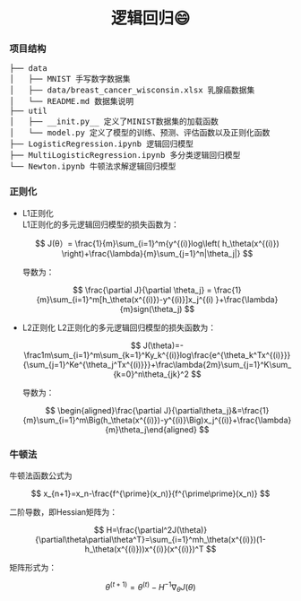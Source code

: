 <h1 align="center">逻辑回归😄</h1>

### 项目结构

<pre>
├── data
│   ├── MNIST 手写数字数据集
│   ├── data/breast_cancer_wisconsin.xlsx 乳腺癌数据集
│   └── README.md 数据集说明
├── util 
│   ├── __init.py__ 定义了MINIST数据集的加载函数
│   └── model.py 定义了模型的训练、预测、评估函数以及正则化函数
├── LogisticRegression.ipynb 逻辑回归模型
├── MultiLogisticRegression.ipynb 多分类逻辑回归模型
└── Newton.ipynb 牛顿法求解逻辑回归模型
</pre>

### 正则化

- L1正则化<br>
  L1正则化的多元逻辑回归模型的损失函数为：

  $$
  J(θ）= \frac{1}{m}\sum_{i=1}^m{y^{(i)}log\left( h_\theta(x^{(i)}) \right)+\frac{\lambda}{m}\sum_{j=1}^n|\theta_j|}
  $$

  导数为：

  $$
  \frac{\partial J}{\partial \theta_j} = \frac{1}{m}\sum_{i=1}^m[h_\theta(x^{(i)})-y^{(i)}]x_j^{(i)
  }+\frac{\lambda}{m}sign(\theta_j)
  $$

- L2正则化
  L2正则化的多元逻辑回归模型的损失函数为：

  $$
  J(\theta)=-\frac1m\sum_{i=1}^m\sum_{k=1}^Ky_k^{(i)}log\frac{e^{\theta_k^Tx^{(i)}}}{\sum_{j=1}^Ke^{\theta_j^Tx^{(i)}}}+\frac\lambda{2m}\sum_{j=1}^K\sum_{k=0}^n\theta_{jk}^2
  $$

  导数为：

  $$
  \begin{aligned}\frac{\partial J}{\partial\theta_j}&=\frac{1}{m}\sum_{i=1}^m\Big(h_\theta(x^{(i)})-y^{(i)}\Big)x_j^{(i)}+\frac{\lambda}{m}\theta_j\end{aligned}
  $$

### 牛顿法

牛顿法函数公式为

$$
x_{n+1}=x_n-\frac{f^{\prime}(x_n)}{f^{\prime\prime}(x_n)}
$$

二阶导数，即Hessian矩阵为：

$$
H=\frac{\partial^2J(\theta)}{\partial\theta\partial\theta^T}=\sum_{i=1}^mh_\theta(x^{(i)})(1-h_\theta(x^{(i)}))x^{(i)}(x^{(i)})^T
$$

矩阵形式为：

$$
\theta^{(t+1)}=\theta^{(t)}-H^{-1}\nabla_\theta J(\theta)
$$
